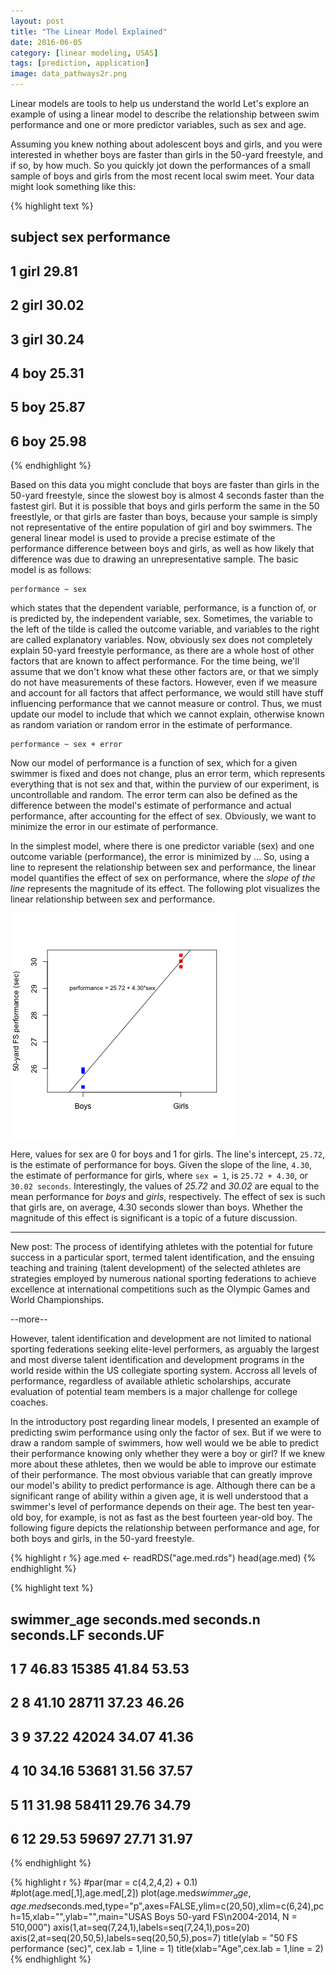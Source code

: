 ```yaml
---
layout: post
title: "The Linear Model Explained"
date: 2016-06-05
category: [linear modeling, USAS]
tags: [prediction, application]
image: data_pathways2r.png
---
```


Linear models are tools to help us understand the world
Let's explore an example of using a linear model to describe the relationship between swim performance and one or more predictor variables, such as sex and age.

Assuming you knew nothing about adolescent boys and girls, and you were interested in whether boys are faster than girls in the 50-yard freestyle, and if so, by how much. So you quickly jot down the performances of a small sample of boys and girls from the most recent local swim meet. Your data might look something like this:


{% highlight text %}
##  subject  sex performance
##        1 girl       29.81
##        2 girl       30.02
##        3 girl       30.24
##        4  boy       25.31
##        5  boy       25.87
##        6  boy       25.98
{% endhighlight %}

Based on this data you might conclude that boys are faster than girls in the 50-yard freestyle, since the slowest boy is almost 4 seconds faster than the fastest girl. But it is possible that boys and girls perform the same in the 50 freestlyle, or that girls are faster than boys, because your sample is simply not representative of the entire population of girl and boy swimmers. The general linear model is used to provide a precise estimate of the performance difference between boys and girls, as well as how likely that difference was due to drawing an unrepresentative sample. The basic model is as follows:

```
performance ~ sex
```

which states that the dependent variable, performance, is a function of, or is predicted by, the independent variable, sex. Sometimes, the variable to the left of the tilde is called the outcome variable, and variables to the right are called explanatory variables. Now, obviously sex does not completely explain 50-yard freestyle performance, as there are a whole host of other factors that are known to affect performance. For the time being, we'll assume that we don't know what these other factors are, or that we simply do not have measurements of these factors. However, even if we measure and account for all factors that affect performance, we would still have stuff influencing performance that we cannot measure or control. Thus, we must update our model to include that which we cannot explain, otherwise known as random variation or random error in the estimate of performance.

```
performance ~ sex + error
```

Now our model of performance is a function of sex, which for a given swimmer is fixed and does not change, plus an error term, which represents everything that is not sex and that, within the purview of our experiment, is uncontrollable and random. The error term can also be defined as the difference between the model's estimate of performance and actual performance, after accounting for the effect of sex. Obviously, we want to minimize the error in our estimate of performance.

In the simplest model, where there is one predictor variable (sex) and one outcome variable (performance), the error is minimized by ... So, using a line to represent the relationship between sex and performance, the linear model quantifies the effect of sex on performance, where the _slope of the line_ represents the magnitude of its effect. The following plot visualizes the linear relationship between sex and performance. 

![center](/figs/code-2016-06-05-lm/unnamed-chunk-2-1.png) 

Here, values for sex are 0 for boys and 1 for girls. The line's intercept, `25.72`, is the estimate of performance for boys. Given the slope of the line, `4.30`, the estimate of performance for girls, where `sex = 1`, is `25.72 + 4.30`, or `30.02 seconds`. Interestingly, the values of _25.72_ and _30.02_ are equal to the mean performance for _boys_ and _girls_, respectively. The effect of sex is such that girls are, on average, 4.30 seconds slower than boys. Whether the magnitude of this effect is significant is a topic of a future discussion.

<hr/>

New post: The process of identifying athletes with the potential for future success in a particular sport, termed talent identification, and the ensuing teaching and training (talent development) of the selected athletes are strategies employed by numerous national sporting federations to achieve excellence at international competitions such as the Olympic Games and World Championships. 

--more--

However, talent identification and development are not limited to national sporting federations seeking elite-level performers, as arguably the largest and most diverse talent identification and development programs in the world reside within the US collegiate sporting system. Accross all levels of performance, regardless of available athletic scholarships, accurate evaluation of potential team members is a major challenge for college coaches. 

In the introductory post regarding linear models, I presented an example of predicting swim performance using only the factor of sex. But if we were to draw a random sample of swimmers, how well would we be able to predict their performance knowing only whether they were a boy or girl? If we knew more about these athletes, then we would be able to improve our estimate of their performance. The most obvious variable that can greatly improve our model's ability to predict performance is age. Although there can be a significant range of ability within a given age, it is well understood that a swimmer's level of performance depends on their age. The best ten year-old boy, for example, is not as fast as the best fourteen year-old boy. The following figure depicts the relationship between performance and age, for both boys and girls, in the 50-yard freestyle.


{% highlight r %}
age.med <- readRDS("age.med.rds")
head(age.med)
{% endhighlight %}



{% highlight text %}
##   swimmer_age seconds.med seconds.n seconds.LF seconds.UF
## 1           7       46.83     15385      41.84      53.53
## 2           8       41.10     28711      37.23      46.26
## 3           9       37.22     42024      34.07      41.36
## 4          10       34.16     53681      31.56      37.57
## 5          11       31.98     58411      29.76      34.79
## 6          12       29.53     59697      27.71      31.97
{% endhighlight %}



{% highlight r %}
#par(mar = c(4,2,4,2) + 0.1)
#plot(age.med[,1],age.med[,2])
plot(age.med$swimmer_age,age.med$seconds.med,type="p",axes=FALSE,ylim=c(20,50),xlim=c(6,24),pch=15,xlab="",ylab="",main="USAS Boys 50-yard FS\n2004-2014, N = 510,000")
axis(1,at=seq(7,24,1),labels=seq(7,24,1),pos=20)
axis(2,at=seq(20,50,5),labels=seq(20,50,5),pos=7)
title(ylab = "50 FS performance (sec)", cex.lab = 1,line = 1)
title(xlab="Age",cex.lab = 1,line = 2)
{% endhighlight %}
